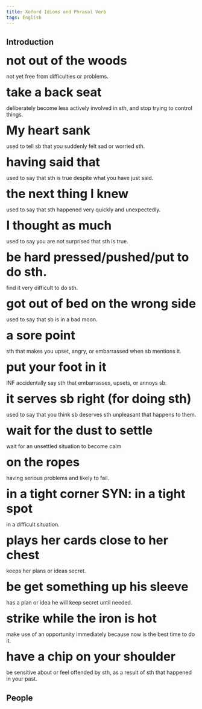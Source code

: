 ```yaml
---
title: Xoford Idioms and Phrasal Verb
tags: English
---
```


## Introduction
**<font size=6> not out of the woods</font>**  

not yet free from difficulties or problems.

**<font size=6> take a back seat</font>** 

deliberately become less actively involved in sth, and stop trying to control things.

**<font size=6>My heart sank</font>** 

used to tell sb that you suddenly felt sad or worried sth.

**<font size=6>having said that</font>**  

used to say that sth is true despite what you have just said. 

**<font size=6>the next thing I knew</font>**  

used to say that sth happened very quickly and unexpectedly. 

**<font size=6>I thought as much</font>**  

used to say you are not surprised that sth is true.

**<font size=6>be hard pressed/pushed/put to do sth.</font>** 

find it very difficult to do sth.

**<font size=6>got out of bed on the wrong side</font>** 

used to say that sb is in a bad moon.

**<font size=6>a sore point</font>** 

sth that makes you upset, angry, or embarrassed when sb mentions it.

**<font size=6>put your foot in it</font>** 

INF accidentally say sth that embarrasses, upsets, or annoys sb. 

**<font size=6>it serves sb right (for doing sth)</font>** 

used to say that you think sb deserves sth unpleasant that happens to them.

**<font size=6>wait for the dust to settle</font>** 

wait for an unsettled situation to become calm

**<font size=6>on the ropes</font>** 

having serious problems and likely to fail.

**<font size=6>in a tight corner  SYN: in a tight spot</font>** 

in a difficult situation.

**<font size=6>plays her cards close to her chest</font>** 

keeps her plans or ideas secret. 

**<font size=6>be get something up his sleeve</font>** 

has a plan or idea he will keep secret until needed.

**<font size=6>strike while the iron is hot</font>**  

make use of an opportunity immediately because now is the best time to do it.

**<font size=6>have a chip on your shoulder</font>** 

be sensitive about or feel offended by sth, as a result of sth that happened in your past.

## People



